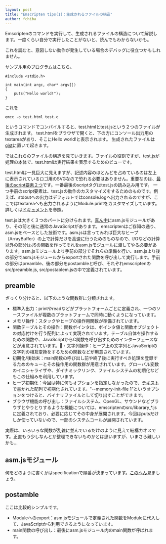 ```yaml
---
layout: post
title: "Emscripten tips(1)：生成されるファイルの構造"
author: fchiba
---
```


Emscriptenのコマンドを実行して、生成されるファイルの構造について解説します。一度くらい自分で実行したことがないと、読んでもわからないかも。

これを読むと、意図しない動作が発生している場合のデバッグに役立つかもしれません。


サンプル用のプログラムはこちら。
```
#include <stdio.h>

int main(int argc, char* argv[])
{
    puts("Hello world!");
}
```

これを
```
emcc -o test.html test.c
```
というコマンドでコンパイルすると、test.htmlとtest.jsという２つのファイルが生成されます。
test.htmlをブラウザで開くと、下の方にコンソール出力用のtextareaがあり、そこにHello world!と表示されます。
生成されたファイルは[gist](https://gist.github.com/fchiba/10b2d6553133c6f6984f178a1a8fd809)に置いて起きます。

ではこれらのファイルの構造を見ていきます。ファイルの役割ですが、test.jsが処理の本体で、test.htmlは実行結果を表示するためのビューです。

test.htmlは一見巨大に見えますが、記述内容のほとんどを占めているのは左上に表示されているロゴ用のSVGなので恐れる必要はありません。重要なのは、[最後のscript要素２つ]( https://gist.github.com/fchiba/10b2d6553133c6f6984f178a1a8fd809#file-test-html-L1219-L1298)です。一番最後のscriptタグはtest.jsの読み込み用です。
一つ手前のscript要素は、test.jsの動作のカスタマイズをするためのものです。例えば、stdoutへの出力はデフォルトではconsole.logへ出力されるのですが、ここではtextareaへも出力されるようにModule.printをカスタマイズしています。詳しくは[ドキュメント]( http://kripken.github.io/emscripten-site/docs/api_reference/module.html?highlight=module)を参照。

test.jsは大きく３つのパートに分けられます。[真ん中](https://gist.github.com/fchiba/10b2d6553133c6f6984f178a1a8fd809#file-test-js-L1831-L5978)にasm.jsモジュールがあり、その前と後に通常のJavaScriptがあります。
emscriptenはご存知の通り、asm.jsをベースとした技術です。asm.jsは言ってみれば巨大なヒープ（ArrayBuffer）の上で計算だけを高速に行うためのものなので、I/Oなどの計算以外の部分はJSの関数を作ってそれをasm.jsモジュールに渡してやる必要があります。asm.jsモジュールより手前の部分でそれらの準備を行い、asm.jsより後の部分でasm.jsモジュールからexportされた関数を呼び出して実行します。手前の部分はpreamble、後の部分をpostambleと呼び、それぞれemscriptenのsrc/preamble.js, src/postablem.jsの中で定義されています。

## preamble
ざっくり分けると、以下のような関数群に分類されます。

- 標準入出力：printやreadなどがプラットフォームごとに定義され、一つのソースファイルが複数のプラットフォームで同時に動くようになっています。
- メモリ操作：スタックやヒープの操作用関数が準備されています。
- 関数テーブルとその操作：関数ポインタは、ポインタ値と関数オブジェクトの対応付けを行う配列によって実現されています。テーブル自体を操作するための関数や、JavaScriptからC関数を呼び出すためのインターフェースなどが用意されています。・文字列操作：ヒープ上の文字列とJavaScriptの文字列の相互変換をするための関数などが用意されています。
- 初期化/後始末：main関数の呼び出し前や終了後に実行すべき処理を登録するためのキューとその操作用の関数群が用意されています。グローバル変数のイニシャライザや、ダイナミックリンク、ファイルシステムの初期化などもこの仕組みを利用しています。
- ヒープ初期化：今回は特に何もオプションを指定しなかったので、[テキスト](https://gist.github.com/fchiba/10b2d6553133c6f6984f178a1a8fd809#file-test-js-L1630)で書かれた配列で初期化されています。"--memory-init-file 1"というオプションをつけると、バイナリファイルとして切り出すことができます。
- ブラウザ機能の呼び出し：ファイルシステム、OpenGL、サウンドなどブラウザとやりとりするような機能については、emscriptenのsrc/libarary_*.jsに定義されており、必要に応じてその中身が展開されます。今回はputsだけしか使っていないので、一部のシステムコールが展開されています。
	
実際は、いろいろな関数が乱雑に並んでいるだけのように見えて結構カオスです。正直もう少しなんとか整理できないものかとは思いますが、いまさら難しいかも…

## asm.jsモジュール
何をどのように書くかはspecificationで順番が決まっています。[このへん](http://defghi1977.html.xdomain.jp/tech/asmjs/asmjs.htm)見ましょう。

## postamble
ここは比較的シンプルです。

- Moduleへのexport：asm.jsモジュールで定義された関数をModuleに代入して、JavaScriptから利用できるようになっています。
- main関数の呼び出し：最後にasm.jsモジュール内のmain関数が呼ばれます。
